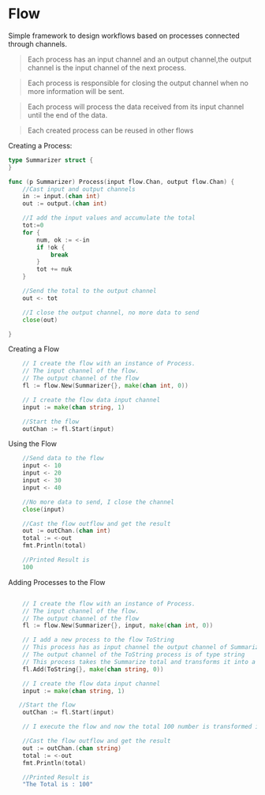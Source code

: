 # Flow

Simple framework to design workflows based on processes connected through channels.

> Each process has an input channel and an output channel,the output channel is the input channel of the next process.

> Each process is responsible for closing the output channel when no more information will be sent.

>  Each process will process the data received from its input channel until the end of the data.

> Each created process can be reused in other flows

Creating a Process:

```go
type Summarizer struct {
}

func (p Summarizer) Process(input flow.Chan, output flow.Chan) {
    //Cast input and output channels
    in := input.(chan int)
    out := output.(chan int)

    //I add the input values ​​and accumulate the total
    tot:=0
    for {
        num, ok := <-in
        if !ok {
            break
        }
        tot += nuk
    }

    //Send the total to the output channel
    out <- tot

    //I close the output channel, no more data to send
    close(out)

}
```

Creating a Flow

```go
    // I create the flow with an instance of Process.
    // The input channel of the flow.
    // The output channel of the flow
    fl := flow.New(Summarizer{}, make(chan int, 0))

    // I create the flow data input channel
    input := make(chan string, 1)

    //Start the flow
    outChan := fl.Start(input)
```

Using the Flow

```go
    //Send data to the flow
    input <- 10
    input <- 20
    input <- 30
    input <- 40

    //No more data to send, I close the channel
    close(input)

    //Cast the flow outflow and get the result
    out := outChan.(chan int)
    total := <-out
    fmt.Println(total)

    //Printed Result is
    100
```

Adding Processes to the Flow

```go

    // I create the flow with an instance of Process.
    // The input channel of the flow.
    // The output channel of the flow
    fl := flow.New(Summarizer{}, input, make(chan int, 0))

    // I add a new process to the flow ToString
    // This process has as input channel the output channel of Summarizer
    // The output channel of the ToString process is of type string
    // This process takes the Summarize total and transforms it into a string
    fl.Add(ToString{}, make(chan string, 0))

    // I create the flow data input channel
    input := make(chan string, 1)

   //Start the flow
    outChan := fl.Start(input)

    // I execute the flow and now the total 100 number is transformed into a string as shown below

    //Cast the flow outflow and get the result
    out := outChan.(chan string)
    total := <-out
    fmt.Println(total)

    //Printed Result is
    "The Total is : 100"

```
